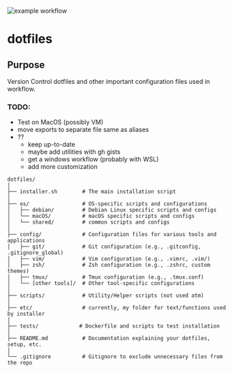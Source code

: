 ![example workflow](https://github.com/TonyDuran/dotfiles/actions/workflows/github-actions.yml/badge.svg)
# dotfiles

## Purpose
Version Control dotfiles and other important configuration files used in workflow.

### TODO:
- Test on MacOS (possibly VM)
- move exports to separate file same as aliases
- ??
    - keep up-to-date
    - maybe add utilities with gh gists
    - get a windows workflow (probably with WSL)
    - add more customization

```
dotfiles/
│
├── installer.sh        # The main installation script
│
├── os/                 # OS-specific scripts and configurations
│   ├── debian/         # Debian Linux specific scripts and configs
│   └── macOS/          # macOS specific scripts and configs
│   └── shared/         # common scripts and configs
│
├── config/             # Configuration files for various tools and applications
│   ├── git/            # Git configuration (e.g., .gitconfig, .gitignore_global)
│   ├── vim/            # Vim configuration (e.g., .vimrc, .vim/)
│   ├── zsh/            # Zsh configuration (e.g., .zshrc, custom themes)
│   ├── tmux/           # Tmux configuration (e.g., .tmux.conf)
│   └── [other tools]/  # Other tool-specific configurations
│
├── scripts/            # Utility/Helper scripts (not used atm)
│
├── etc/                # currently, my folder for text/functions used by installer
│
├── tests/             # Dockerfile and scripts to test installation
│
├── README.md           # Documentation explaining your dotfiles, setup, etc.
│
└── .gitignore          # Gitignore to exclude unnecessary files from the repo
```
